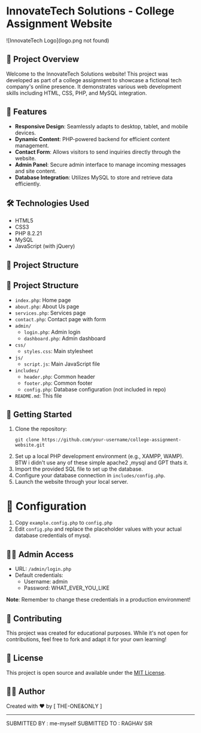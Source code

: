 # InnovateTech Solutions - College Assignment Website

![InnovateTech Logo](logo.png not found)

## 🚀 Project Overview

Welcome to the InnovateTech Solutions website! This project was developed as part of a college assignment to showcase a fictional tech company's online presence. It demonstrates various web development skills including HTML, CSS, PHP, and MySQL integration.

## 🌟 Features

- **Responsive Design**: Seamlessly adapts to desktop, tablet, and mobile devices.
- **Dynamic Content**: PHP-powered backend for efficient content management.
- **Contact Form**: Allows visitors to send inquiries directly through the website.
- **Admin Panel**: Secure admin interface to manage incoming messages and site content.
- **Database Integration**: Utilizes MySQL to store and retrieve data efficiently.

## 🛠️ Technologies Used

- HTML5
- CSS3
- PHP 8.2.21
- MySQL
- JavaScript (with jQuery)

## 📂 Project Structure

## 📂 Project Structure

- `index.php`: Home page
- `about.php`: About Us page
- `services.php`: Services page
- `contact.php`: Contact page with form
- `admin/`
  - `login.php`: Admin login
  - `dashboard.php`: Admin dashboard
- `css/`
  - `styles.css`: Main stylesheet
- `js/`
  - `script.js`: Main JavaScript file
- `includes/`
  - `header.php`: Common header
  - `footer.php`: Common footer
  - `config.php`: Database configuration (not included in repo)
- `README.md`: This file


## 🚀 Getting Started

1. Clone the repository:
   ```
   git clone https://github.com/your-username/college-assignment-website.git
   ```
2. Set up a local PHP development environment (e.g., XAMPP, WAMP).  BTW i didn't use any of these simple apache2 ,mysql and GPT thats it. 
3. Import the provided SQL file to set up the database.
4. Configure your database connection in `includes/config.php`.
5. Launch the website through your local server.

# 📂 **Configuration**

1. Copy `example.config.php` to `config.php`
2. Edit `config.php` and replace the placeholder values with your actual database credentials of mysql.

## 👨‍💻 Admin Access

- URL: `/admin/login.php`
- Default credentials:
  - Username: admin
  - Password: WHAT_EVER_YOU_LIKE

**Note**: Remember to change these credentials in a production environment!

## 🤝 Contributing

This project was created for educational purposes. While it's not open for contributions, feel free to fork and adapt it for your own learning!

## 📜 License

This project is open source and available under the [MIT License](LICENSE).

## 🙋‍♂️ Author

Created with ❤️ by [ THE-ONE&ONLY ]

---

SUBMITTED BY   : me-myself              SUBMITTED TO : RAGHAV SIR    
